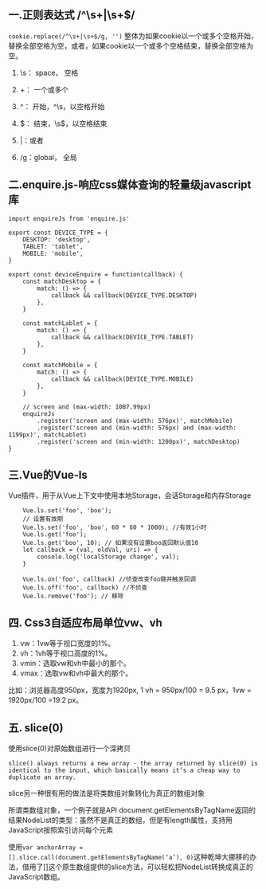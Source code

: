 ## 一.正则表达式 /^\s+|\s+$/
`cookie.replace(/^\s+|\s+$/g, '')`
整体为如果cookie以一个或多个空格开始，替换全部空格为空，或者，如果cookie以一个或多个空格结束，替换全部空格为空。

1. \s： space， 空格

2. +： 一个或多个

3. ^： 开始，^\s，以空格开始

4. $： 结束，\s$，以空格结束

5. |：或者

6. /g：global， 全局

## 二.enquire.js-响应css媒体查询的轻量级javascript库
```
import enquireJs from 'enquire.js'

export const DEVICE_TYPE = {
    DESKTOP: 'desktop',
    TABLET: 'tablet',
    MOBILE: 'mobile',
}

export const deviceEnquire = function(callback) {
    const matchDesktop = {
        match: () => {
            callback && callback(DEVICE_TYPE.DESKTOP)
        },
    }

    const matchLablet = {
        match: () => {
            callback && callback(DEVICE_TYPE.TABLET)
        },
    }

    const matchMobile = {
        match: () => {
            callback && callback(DEVICE_TYPE.MOBILE)
        },
    }

    // screen and (max-width: 1087.99px)
    enquireJs
        .register('screen and (max-width: 576px)', matchMobile)
        .register('screen and (min-width: 576px) and (max-width: 1199px)', matchLablet)
        .register('screen and (min-width: 1200px)', matchDesktop)
}
```

## 三.Vue的Vue-ls
Vue插件，用于从Vue上下文中使用本地Storage，会话Storage和内存Storage

```
    Vue.ls.set('foo', 'boo');
    // 设置有效期
    Vue.ls.set('foo', 'boo', 60 * 60 * 1000); //有效1小时
    Vue.ls.get('foo');
    Vue.ls.get('boo', 10); // 如果没有设置boo返回默认值10         
    let callback = (val, oldVal, uri) => {
        console.log('localStorage change', val);
    } 
        
    Vue.ls.on('foo', callback) //侦查改变foo键并触发回调 
    Vue.ls.off('foo', callback) //不侦查        
    Vue.ls.remove('foo'); // 移除
```
## 四. Css3自适应布局单位vw、vh
1. vw：1vw等于视口宽度的1%。
2. vh：1vh等于视口高度的1%。
3. vmin：选取vw和vh中最小的那个。
4. vmax：选取vw和vh中最大的那个。

比如：浏览器高度950px，宽度为1920px, 1 vh = 950px/100 = 9.5 px，1vw = 1920px/100 =19.2 px。

## 五. slice(0)
使用slice(0)对原始数组进行一个深拷贝
```
slice() always returns a new array - the array returned by slice(0) is identical to the input, which basically means it’s a cheap way to duplicate an array.
```

slice另一种很有用的做法是将类数组对象转化为真正的数组对象

所谓类数组对象，一个例子就是API document.getElementsByTagName返回的结果NodeList的类型：虽然不是真正的数组，但是有length属性，支持用JavaScript按照索引访问每个元素

使用`var anchorArray = [].slice.call(document.getElementsByTagName(‘a’), 0)`这种乾坤大挪移的办法，借用了[]这个原生数组提供的slice方法，可以轻松把NodeList转换成真正的JavaScript数组。